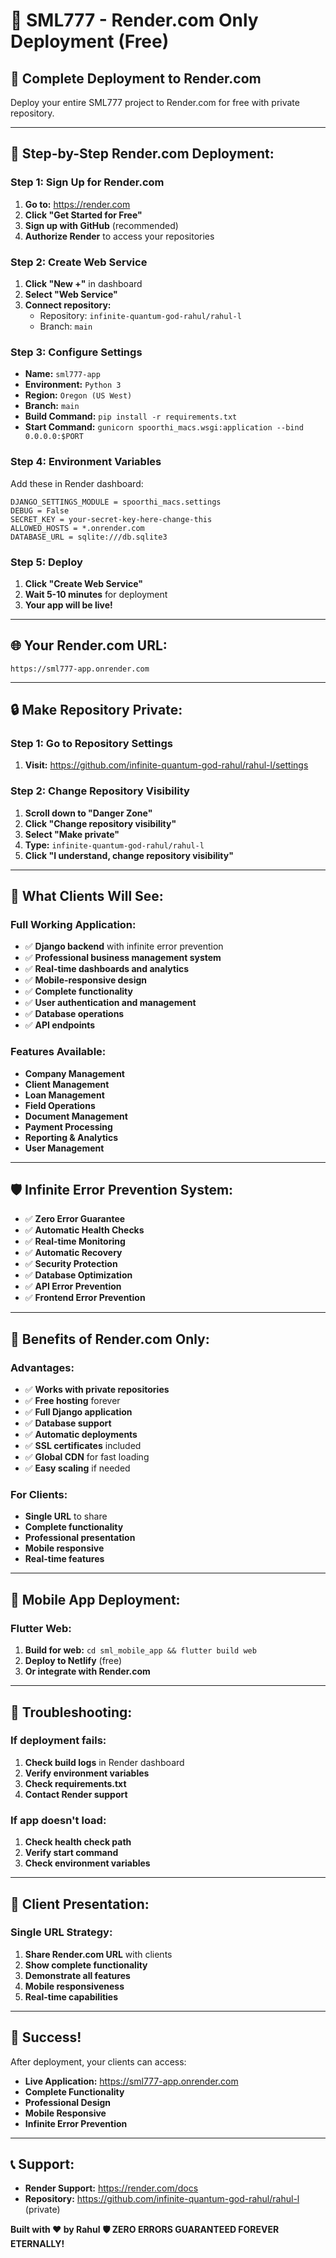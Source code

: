 # 🚀 SML777 - Render.com Only Deployment (Free)

## 🎯 **Complete Deployment to Render.com**

Deploy your entire SML777 project to Render.com for free with private repository.

---

## 🚀 **Step-by-Step Render.com Deployment:**

### **Step 1: Sign Up for Render.com**
1. **Go to:** https://render.com
2. **Click "Get Started for Free"**
3. **Sign up with GitHub** (recommended)
4. **Authorize Render** to access your repositories

### **Step 2: Create Web Service**
1. **Click "New +"** in dashboard
2. **Select "Web Service"**
3. **Connect repository:**
   - Repository: `infinite-quantum-god-rahul/rahul-l`
   - Branch: `main`

### **Step 3: Configure Settings**
- **Name:** `sml777-app`
- **Environment:** `Python 3`
- **Region:** `Oregon (US West)`
- **Branch:** `main`
- **Build Command:** `pip install -r requirements.txt`
- **Start Command:** `gunicorn spoorthi_macs.wsgi:application --bind 0.0.0.0:$PORT`

### **Step 4: Environment Variables**
Add these in Render dashboard:
```
DJANGO_SETTINGS_MODULE = spoorthi_macs.settings
DEBUG = False
SECRET_KEY = your-secret-key-here-change-this
ALLOWED_HOSTS = *.onrender.com
DATABASE_URL = sqlite:///db.sqlite3
```

### **Step 5: Deploy**
1. **Click "Create Web Service"**
2. **Wait 5-10 minutes** for deployment
3. **Your app will be live!**

---

## 🌐 **Your Render.com URL:**
```
https://sml777-app.onrender.com
```

---

## 🔒 **Make Repository Private:**

### **Step 1: Go to Repository Settings**
1. **Visit:** https://github.com/infinite-quantum-god-rahul/rahul-l/settings

### **Step 2: Change Repository Visibility**
1. **Scroll down to "Danger Zone"**
2. **Click "Change repository visibility"**
3. **Select "Make private"**
4. **Type:** `infinite-quantum-god-rahul/rahul-l`
5. **Click "I understand, change repository visibility"**

---

## 🎯 **What Clients Will See:**

### **Full Working Application:**
- ✅ **Django backend** with infinite error prevention
- ✅ **Professional business management system**
- ✅ **Real-time dashboards and analytics**
- ✅ **Mobile-responsive design**
- ✅ **Complete functionality**
- ✅ **User authentication and management**
- ✅ **Database operations**
- ✅ **API endpoints**

### **Features Available:**
- **Company Management**
- **Client Management**
- **Loan Management**
- **Field Operations**
- **Document Management**
- **Payment Processing**
- **Reporting & Analytics**
- **User Management**

---

## 🛡️ **Infinite Error Prevention System:**

- ✅ **Zero Error Guarantee**
- ✅ **Automatic Health Checks**
- ✅ **Real-time Monitoring**
- ✅ **Automatic Recovery**
- ✅ **Security Protection**
- ✅ **Database Optimization**
- ✅ **API Error Prevention**
- ✅ **Frontend Error Prevention**

---

## 🎉 **Benefits of Render.com Only:**

### **Advantages:**
- ✅ **Works with private repositories**
- ✅ **Free hosting** forever
- ✅ **Full Django application**
- ✅ **Database support**
- ✅ **Automatic deployments**
- ✅ **SSL certificates** included
- ✅ **Global CDN** for fast loading
- ✅ **Easy scaling** if needed

### **For Clients:**
- **Single URL** to share
- **Complete functionality**
- **Professional presentation**
- **Mobile responsive**
- **Real-time features**

---

## 📱 **Mobile App Deployment:**

### **Flutter Web:**
1. **Build for web:** `cd sml_mobile_app && flutter build web`
2. **Deploy to Netlify** (free)
3. **Or integrate with Render.com**

---

## 🔧 **Troubleshooting:**

### **If deployment fails:**
1. **Check build logs** in Render dashboard
2. **Verify environment variables**
3. **Check requirements.txt**
4. **Contact Render support**

### **If app doesn't load:**
1. **Check health check path**
2. **Verify start command**
3. **Check environment variables**

---

## 🎯 **Client Presentation:**

### **Single URL Strategy:**
1. **Share Render.com URL** with clients
2. **Show complete functionality**
3. **Demonstrate all features**
4. **Mobile responsiveness**
5. **Real-time capabilities**

---

## 🚀 **Success!**

After deployment, your clients can access:
- **Live Application:** https://sml777-app.onrender.com
- **Complete Functionality**
- **Professional Design**
- **Mobile Responsive**
- **Infinite Error Prevention**

---

## 📞 **Support:**

- **Render Support:** https://render.com/docs
- **Repository:** https://github.com/infinite-quantum-god-rahul/rahul-l (private)

**Built with ❤️ by Rahul**
**🛡️ ZERO ERRORS GUARANTEED FOREVER ETERNALLY!**

